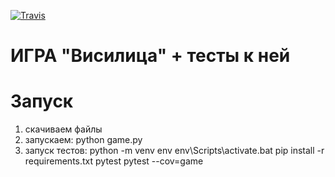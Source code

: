[![Travis][build-badge]][build]

[build-badge]: https://www.travis-ci.com/StalingradTeam/e-1.12.svg?branch=main

[build]: https://travis-ci.org/StalingradTeam/e-1.12

# ИГРА "Висилица" + тесты к ней

# Запуск

1) скачиваем файлы
2) запускаем:
   python game.py
3) запуск тестов:
   python -m venv env
   env\Scripts\activate.bat
   pip install -r requirements.txt
   pytest
   pytest --cov=game
